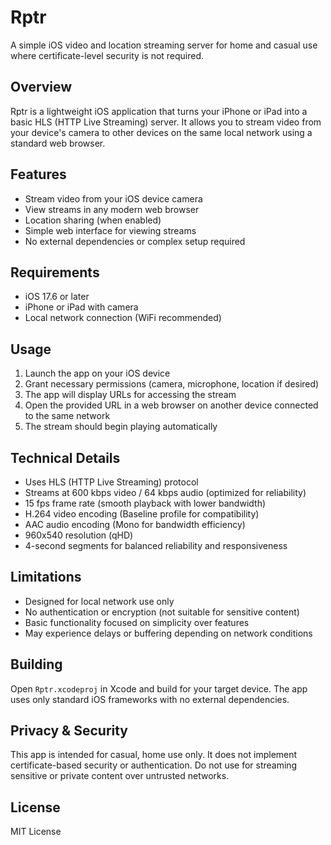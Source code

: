 # Rptr

A simple iOS video and location streaming server for home and casual use where certificate-level security is not required.

## Overview

Rptr is a lightweight iOS application that turns your iPhone or iPad into a basic HLS (HTTP Live Streaming) server. It allows you to stream video from your device's camera to other devices on the same local network using a standard web browser.

## Features

- Stream video from your iOS device camera
- View streams in any modern web browser
- Location sharing (when enabled)
- Simple web interface for viewing streams
- No external dependencies or complex setup required

## Requirements

- iOS 17.6 or later
- iPhone or iPad with camera
- Local network connection (WiFi recommended)

## Usage

1. Launch the app on your iOS device
2. Grant necessary permissions (camera, microphone, location if desired)
3. The app will display URLs for accessing the stream
4. Open the provided URL in a web browser on another device connected to the same network
5. The stream should begin playing automatically

## Technical Details

- Uses HLS (HTTP Live Streaming) protocol
- Streams at 600 kbps video / 64 kbps audio (optimized for reliability)
- 15 fps frame rate (smooth playback with lower bandwidth)
- H.264 video encoding (Baseline profile for compatibility)
- AAC audio encoding (Mono for bandwidth efficiency)
- 960x540 resolution (qHD)
- 4-second segments for balanced reliability and responsiveness

## Limitations

- Designed for local network use only
- No authentication or encryption (not suitable for sensitive content)
- Basic functionality focused on simplicity over features
- May experience delays or buffering depending on network conditions

## Building

Open `Rptr.xcodeproj` in Xcode and build for your target device. The app uses only standard iOS frameworks with no external dependencies.

## Privacy & Security

This app is intended for casual, home use only. It does not implement certificate-based security or authentication. Do not use for streaming sensitive or private content over untrusted networks.

## License

MIT License
